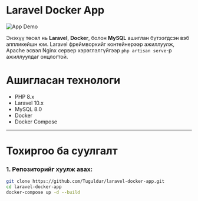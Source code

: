 # Laravel Docker App
![App Demo](assets/docker.gif)

Энэхүү төсөл нь **Laravel**, **Docker**, болон **MySQL** ашиглан бүтээгдсэн вэб аппликейшн юм.
 Laravel фреймворкийг контейнерээр ажиллуулж, Apache эсвэл Nginx сервер хэрэглэлгүйгээр `php artisan serve`-р ажиллуулдаг онцлогтой.




# Ашигласан технологи

- PHP 8.x
- Laravel 10.x
- MySQL 8.0
- Docker
- Docker Compose

---

# Тохиргоо ба суулгалт

### 1. Репозиторийг хуулж авах:
```bash
git clone https://github.com/Tuguldur/laravel-docker-app.git
cd laravel-docker-app
docker-compose up -d --build



